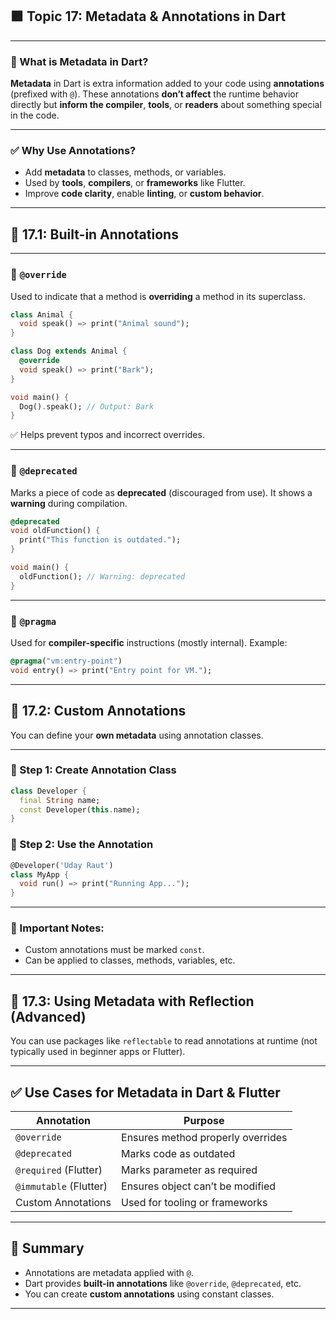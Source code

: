 ## 🟪 **Topic 17: Metadata & Annotations in Dart**

---

### 📌 What is Metadata in Dart?

**Metadata** in Dart is extra information added to your code using **annotations** (prefixed with `@`).
These annotations **don’t affect** the runtime behavior directly but **inform the compiler**, **tools**, or **readers** about something special in the code.

---

### ✅ Why Use Annotations?

* Add **metadata** to classes, methods, or variables.
* Used by **tools**, **compilers**, or **frameworks** like Flutter.
* Improve **code clarity**, enable **linting**, or **custom behavior**.

---

## 🔹 17.1: Built-in Annotations

---

### 🔸 `@override`

Used to indicate that a method is **overriding** a method in its superclass.

```dart
class Animal {
  void speak() => print("Animal sound");
}

class Dog extends Animal {
  @override
  void speak() => print("Bark");
}

void main() {
  Dog().speak(); // Output: Bark
}
```

✅ Helps prevent typos and incorrect overrides.

---

### 🔸 `@deprecated`

Marks a piece of code as **deprecated** (discouraged from use).
It shows a **warning** during compilation.

```dart
@deprecated
void oldFunction() {
  print("This function is outdated.");
}

void main() {
  oldFunction(); // Warning: deprecated
}
```

---

### 🔸 `@pragma`

Used for **compiler-specific** instructions (mostly internal).
Example:

```dart
@pragma("vm:entry-point")
void entry() => print("Entry point for VM.");
```

---

## 🔹 17.2: Custom Annotations

You can define your **own metadata** using annotation classes.

---

### 🔸 Step 1: Create Annotation Class

```dart
class Developer {
  final String name;
  const Developer(this.name);
}
```

### 🔸 Step 2: Use the Annotation

```dart
@Developer('Uday Raut')
class MyApp {
  void run() => print("Running App...");
}
```

---

### 🔸 Important Notes:

* Custom annotations must be marked `const`.
* Can be applied to classes, methods, variables, etc.

---

## 🔹 17.3: Using Metadata with Reflection (Advanced)

You can use packages like `reflectable` to read annotations at runtime (not typically used in beginner apps or Flutter).

---

## ✅ Use Cases for Metadata in Dart & Flutter

| Annotation             | Purpose                           |
| ---------------------- | --------------------------------- |
| `@override`            | Ensures method properly overrides |
| `@deprecated`          | Marks code as outdated            |
| `@required` (Flutter)  | Marks parameter as required       |
| `@immutable` (Flutter) | Ensures object can’t be modified  |
| Custom Annotations     | Used for tooling or frameworks    |

---

## 🧠 Summary

* Annotations are metadata applied with `@`.
* Dart provides **built-in annotations** like `@override`, `@deprecated`, etc.
* You can create **custom annotations** using constant classes.

---
 